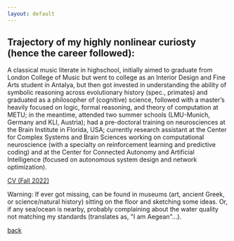 ```yaml
---
layout: default
---
```




## Trajectory of my highly nonlinear curiosty (hence the career followed):

A classical music literate in highschool, initially aimed to graduate from London College of Music but went to college as an Interior Design and Fine Arts student in Antalya, but then got invested in understanding the ability of symbolic reasoning across evolutionary history (spec., primates) and graduated as a philosopher of (cognitive) science, followed with a master’s heavily focused on logic, formal reasoning, and theory of computation at METU; in the meantime, attended two summer schools (LMU-Munich, Germany and KLI, Austria); had a pre-doctoral training on neurosciences at the Brain Institute in Florida, USA; currently research assistant at the Center for Complex Systems and Brain Sciences working on computational neuroscience (with a specialty on reinforcement learning and predictive coding) and at the Center for Connected Autonomy and Artificial Intelligence (focused on autonomous system design and network optimization).

[CV (Fall 2022)](../index.md)

Warning: If ever got missing, can be found in museums (art, ancient Greek, or science/natural history) sitting on the floor and sketching some ideas. Or, if any sea/ocean is nearby, probably complaining about the water quality not matching my standards (translates as, "I am Aegean"...).

[back](../index.md)
